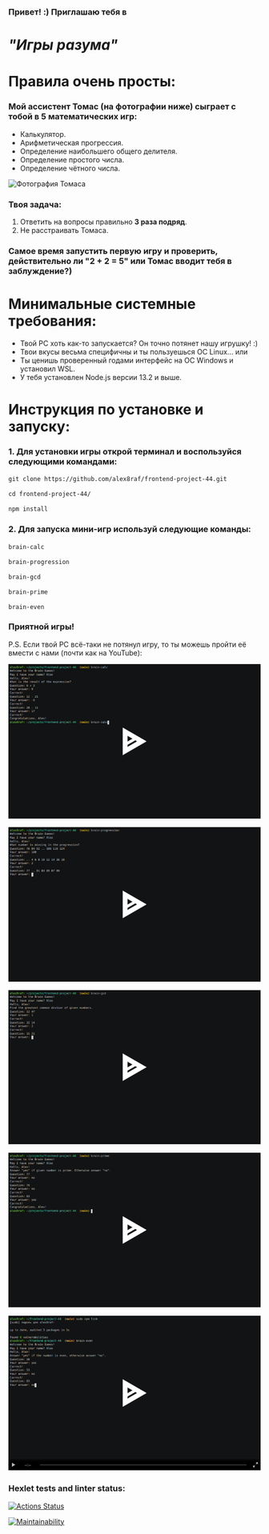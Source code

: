 ### Привет! :) Приглашаю тебя в

# _"Игры разума"_

# Правила очень просты:

### Мой ассистент Томас (на фотографии ниже) сыграет с тобой в 5 математических игр:

- Калькулятор.
- Арифметическая прогрессия.
- Определение наибольшего общего делителя.
- Определение простого числа.
- Определение чётного числа.

![Фотография Томаса](https://images.unsplash.com/photo-1613905780946-26b73b6f6e11?ixlib=rb-4.0.3&ixid=MnwxMjA3fDB8MHxzZWFyY2h8MjR8fG1hdGh8ZW58MHx8MHx8&auto=format&fit=crop&w=500&q=60)

### Твоя задача:

1. Ответить на вопросы правильно **3 раза подряд**.
2. Не расстраивать Томаса.

### Самое время запустить первую игру и проверить, действительно ли "2 + 2 = 5" или Томас вводит тебя в заблуждение?)

# Минимальные системные требования:

- Твой PC хоть как-то запускается? Он точно потянет нашу игрушку! :)
- Твои вкусы весьма специфичны и ты пользуешься ОС Linux...
  или
- Ты ценишь проверенный годами интерфейс на ОС Windows и установил WSL.
- У тебя установлен Node.js версии 13.2 и выше.

# Инструкция по установке и запуску:

### 1. Для установки игры открой терминал и воспользуйся следующими командами:

```
git clone https://github.com/alex8raf/frontend-project-44.git
```

```
cd frontend-project-44/
```

```
npm install
```

### 2. Для запуска мини-игр используй следующие команды:

```
brain-calc
```

```
brain-progression
```

```
brain-gcd
```

```
brain-prime
```

```
brain-even
```

### Приятной игры!

P.S. Если твой PC всё-таки не потянул игру, то ты можешь пройти её вмести с нами (почти как на YouTube):

[![Демонстрация игры "Калькулятор"](src/pictures/brain-calc.png 'brain-calc')](https://asciinema.org/a/UF3AjcbhBT2jcW5Hh27VIoqpZ)

[![Демонстрация игры "Арифметическая прогрессия"](src/pictures/brain-progression.png 'brain-progression')](https://asciinema.org/a/T9yHFESoWDvYuo6A5Kig8tnH3)

[![Демонстрация игры "Определение наибольшего общего делителя"](src/pictures/brain-gcd.png 'brain-gcd')](https://asciinema.org/a/M3lYe7fI5tfe04xf9Rg6ukGkG)

[![Демонстрация игры "Определение простого числа"](src/pictures/brain-prime.png 'brain-prime')](https://asciinema.org/a/Q4Mz66wymhOKL0fK3vheiY2Xw)

[![Демонстрация игры "Определение чётного числа"](src/pictures/brain-even.png 'brain-even')](https://asciinema.org/a/tLJVpyMTaxoQZtM6jGL29GKQF)

### Hexlet tests and linter status:

[![Actions Status](https://github.com/alex8raf/frontend-project-44/workflows/hexlet-check/badge.svg)](https://github.com/alex8raf/frontend-project-44/actions)

[![Maintainability](https://api.codeclimate.com/v1/badges/3910a28eba779c4ab95d/maintainability)](https://codeclimate.com/github/alex8raf/frontend-project-44/maintainability)
